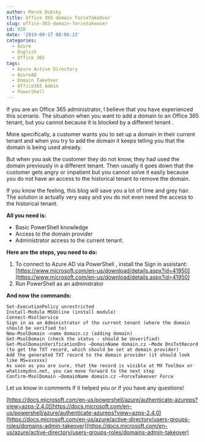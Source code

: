 ```yaml
---
author: Marek Dubsky
title: Office 365 domain ForceTakeOver
slug: office-365-domain-forcetakeover
id: 920
date: '2019-09-17 08:06:22'
categories:
  - Azure
  - English
  - Office 365
tags:
  - Azure Active Directory
  - AzureAD
  - Domain TakeOver
  - Office365 Admin
  - PowerShell
---
```


If you are an Office 365 administrator, I believe that you have experienced this scenario. The situation when you want to add a domain to an Office 365 tenant, but you cannot because it is blocked by a different tenant .

More specifically, a customer wants you to set up a domain in their current tenant and when you try to add the domain it keeps telling you that the domain is being used already.

But when you ask the customer they do not know, they had used the domain previously in a different tenant. Then usually it goes down that the customer gets angry or impatient but you cannot solve it easily because you do not have an access to the historical tenant to remove the domain.

If you know the feeling, this blog will save you a lot of time and grey hair.  
The solution is actually very easy and you do not even need the access to the historical tenant.

**All you need is:**

*   Basic PowerShell knowledge
*   Access to the domain provider
*   Administrator access to the current tenant.

**Here are the steps, you need to do:**

1.  To connect to Azure AD via PowerShell , install the Sign in assistant:  
    [https://www.microsoft.com/en-us/download/details.aspx?id=41950](https://www.microsoft.com/en-us/download/details.aspx?id=41950)
2.  Run PowerShell as an adminstrator

**And now the commands:**

    Set-ExecutionPolicy unrestricted
    Install-Module MSOnline (install module)
    Connect-MsolService
    Sign in as an Administrator of the current tenant (where the domain should be verified to)
    New-MsolDomain –name domain.cz (adding domain)
    Get-MsolDomain (check the status - should be Unverified)
    Get-MsolDomainVerificationDns –DomainName domain.cz –Mode DnsTxtRecord (to get the TXT record, which should be set at domain provider)
    Add the generated TXT record to the domain provider (it should look like MS=xxxxxx)
    As soon as you are sure, that the record is visible at MX Toolbox or whatismydns.net, you can move forward to the next step
    Confirm-MsolDomain –DomainName domain.cz –ForceTakeover Force

Let us know in comments if it helped you or if you have any questions!

[https://docs.microsoft.com/en-us/powershell/azure/authenticate-azureps?view=azps-2.4.0](https://docs.microsoft.com/en-us/powershell/azure/authenticate-azureps?view=azps-2.4.0)  
[https://docs.microsoft.com/en-us/azure/active-directory/users-groups-roles/domains-admin-takeover](https://docs.microsoft.com/en-us/azure/active-directory/users-groups-roles/domains-admin-takeover)